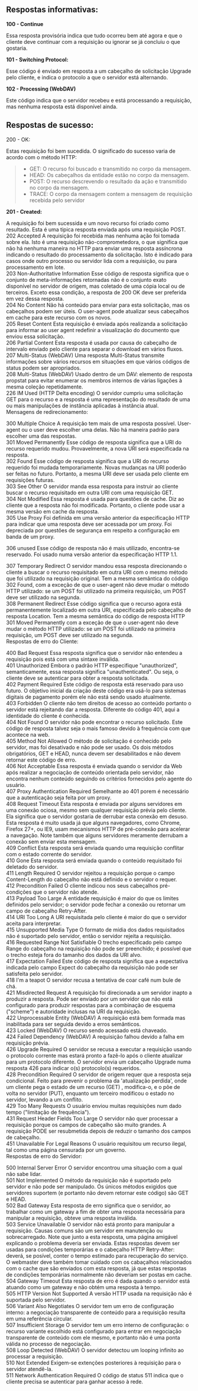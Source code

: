 ## Respostas informativas:  

**100 - Continue**

Essa resposta provisória indica que tudo ocorreu bem até agora e que o cliente deve continuar com a requisição ou ignorar se já concluiu o que gostaria.    

**101 - Switching Protocol:**

Esse código é enviado em resposta a um cabeçalho de solicitação Upgrade pelo cliente, e indica o protocolo a que o servidor está alternando.    

**102 - Processing (WebDAV)**

Este código indica que o servidor recebeu e está processando a requisição, mas nenhuma resposta está disponível ainda.  

## Respostas de sucesso:
   
200 - OK:

 Estas requisição foi bem sucedida. O significado do sucesso varia de acordo com o método HTTP:       
 
>- GET: O recurso foi buscado e transmitido no corpo da mensagem.   
>- HEAD: Os cabeçalhos da entidade estão no corpo da mensagem. 
>- POST: O recurso descrevendo o resultado da ação e transmitido no corpo da mensagem. 
>- TRACE: O corpo da mensagem contem a mensagem de requisição recebida pelo servidor  

**201 - Created:** 

A requisição foi bem sucessida e um novo recurso foi criado como resultado. Esta é uma tipica resposta enviada após uma requisição POST.  
202 Accepted A requisição foi recebida mas nenhuma ação foi tomada sobre ela. Isto é uma requisição não-comprometedora, o que significa que não há nenhuma maneira no HTTP para enviar uma resposta assíncrona indicando o resultado do processamento da solicitação. Isto é indicado para casos onde outro processo ou servidor lida com a requisição, ou para processamento em lote.  
203 Non-Authoritative Information Esse código de resposta significa que o conjunto de meta-informações retornadas não é o conjunto exato disponível no servidor de origem, mas coletado de uma cópia local ou de terceiros. Exceto essa condição, a resposta de 200 OK deve ser preferida em vez dessa resposta.  
204 No Content Não há conteúdo para enviar para esta solicitação, mas os cabeçalhos podem ser úteis. O user-agent pode atualizar seus cabeçalhos em cache para este recurso com os novos.  
205 Reset Content Esta requisição é enviada após realizanda a solicitação para informar ao user agent redefinir a visualização do documento que enviou essa solicitação.  
206 Partial Content Esta resposta é usada por causa do cabeçalho de intervalo enviado pelo cliente para separar o download em vários fluxos.  
207 Multi-Status (WebDAV) Uma resposta Multi-Status transmite informações sobre vários recursos em situações em que vários códigos de status podem ser apropriados.  
208 Multi-Status (WebDAV) Usado dentro de um DAV: elemento de resposta propstat para evitar enumerar os membros internos de várias ligações à mesma coleção repetidamente.  
226 IM Used (HTTP Delta encoding) O servidor cumpriu uma solicitação GET para o recurso e a resposta é uma representação do resultado de uma ou mais manipulações de instância aplicadas à instância atual.  
Mensagens de redirecionamento:  

300 Multiple Choice A requisição tem mais de uma resposta possível. User-agent ou o user deve escolher uma delas. Não há maneira padrão para escolher uma das respostas.  
301 Moved Permanently Esse código de resposta significa que a URI do recurso requerido mudou. Provavelmente, a nova URI será especificada na resposta.  
302 Found Esse código de resposta significa que a URI do recurso requerido foi mudada temporariamente. Novas mudanças na URI poderão ser feitas no futuro. Portanto, a mesma URI deve ser usada pelo cliente em requisições futuras.  
303 See Other O servidor manda essa resposta para instruir ao cliente buscar o recurso requisitado em outra URI com uma requisição GET.  
304 Not Modified Essa resposta é usada para questões de cache. Diz ao cliente que a resposta não foi modificada. Portanto, o cliente pode usar a mesma versão em cache da resposta.  
305 Use Proxy   Foi definida em uma versão anterior da especificação HTTP para indicar que uma resposta deve ser acessada por um proxy. Foi depreciada por questões de segurança em respeito a configuração em banda de um proxy.  

306 unused   Esse código de resposta não é mais utilizado, encontra-se reservado. Foi usado numa versão anterior da especificação HTTP 1.1.  

307 Temporary Redirect O servidor mandou essa resposta direcionando o cliente a buscar o recurso requisitado em outra URI com o mesmo método que foi utilizado na requisição original. Tem a mesma semântica do código 302 Found, com a exceção de que o user-agent não deve mudar o método HTTP utilizado: se um POST foi utilizado na primeira requisição, um POST deve ser utilizado na segunda.  
308 Permanent Redirect Esse código significa que o recurso agora está permanentemente localizado em outra URI, especificada pelo cabeçalho de resposta Location. Tem a mesma semântica do código de resposta HTTP 301 Moved Permanently  com a exceção de que o user-agent não deve mudar o método HTTP utilizado: se um POST foi utilizado na primeira requisição, um POST deve ser utilizado na segunda.  
Respostas de erro do Cliente:  

400 Bad Request Essa resposta significa que o servidor não entendeu a requisição pois está com uma sintaxe inválida.  
401 Unauthorized Embora o padrão HTTP especifique "unauthorized", semanticamente, essa resposta significa "unauthenticated". Ou seja, o cliente deve se autenticar para obter a resposta solicitada.  
402 Payment Required Este código de resposta está reservado para uso futuro. O objetivo inicial da criação deste código era usá-lo para sistemas digitais de pagamento porém ele não está sendo usado atualmente.  
403 Forbidden O cliente não tem direitos de acesso ao conteúdo portanto o servidor está rejeitando dar a resposta. Diferente do código 401, aqui a identidade do cliente é conhecida.  
404 Not Found O servidor não pode encontrar o recurso solicitado. Este código de resposta talvez seja o mais famoso devido à frequência com que acontece na web.  
405 Method Not Allowed O método de solicitação é conhecido pelo servidor, mas foi desativado e não pode ser usado. Os dois métodos obrigatórios, GET e HEAD, nunca devem ser desabilitados e não devem retornar este código de erro.  
406 Not Acceptable Essa resposta é enviada quando o servidor da Web após realizar a negociação de conteúdo orientada pelo servidor, não encontra nenhum conteúdo seguindo os critérios fornecidos pelo agente do usuário.  
407 Proxy Authentication Required Semelhante ao 401 porem é necessário que a autenticação seja feita por um proxy.  
408 Request Timeout Esta resposta é enviada por alguns servidores em uma conexão ociosa, mesmo sem qualquer requisição prévia pelo cliente. Ela significa que o servidor gostaria de derrubar esta conexão em desuso. Esta resposta é muito usada já que alguns navegadores, como Chrome, Firefox 27+, ou IE9, usam mecanismos HTTP de pré-conexão para acelerar a navegação. Note também que alguns servidores meramente derrubam a conexão sem enviar esta mensagem.  
409 Conflict Esta resposta será enviada quando uma requisição conflitar com o estado corrente do servidor.  
410 Gone Esta resposta será enviada quando o conteúdo requisitado foi deletado do servidor.  
411 Length Required O servidor rejeitou a requisição porque o campo Content-Length do cabeçalho não está definido e o servidor o requer.  
412 Precondition Failed O cliente indicou nos seus cabeçalhos pré-condições que o servidor não atende.  
413 Payload Too Large A entidade requisição é maior do que os limites definidos pelo servidor; o servidor pode fechar a conexão ou retornar um campo de cabeçalho Retry-After.  
414 URI Too Long A URI requisitada pelo cliente é maior do que o servidor aceita para interpretar.  
415 Unsupported Media Type O formato de mídia dos dados requisitados não é suportado pelo servidor, então o servidor rejeita a requisição.  
416 Requested Range Not Satisfiable O trecho especificado pelo campo Range do cabeçalho na requisição não pode ser preenchido; é possível que o trecho esteja fora do tamanho dos dados da URI alvo.  
417 Expectation Failed Este código de resposta significa que a expectativa indicada pelo campo Expect do cabeçalho da requisição não pode ser satisfeita pelo servidor.  
418 I'm a teapot O servidor recusa a tentativa de coar café num bule de chá.  
421 Misdirected Request A requisição foi direcionada a um servidor inapto a produzir a resposta. Pode ser enviado por um servidor que não está configurado para produzir respostas para a combinação de esquema ("scheme") e autoridade inclusas na URI da requisição.  
422 Unprocessable Entity (WebDAV) A requisição está bem formada mas inabilitada para ser seguida devido a erros semânticos.  
423 Locked (WebDAV) O recurso sendo acessado está chaveado.  
424 Failed Dependency (WebDAV) A requisição falhou devido a falha em requisição prévia.  
426 Upgrade Required O servidor se recusa a executar a requisição usando o protocolo corrente mas estará pronto a fazê-lo após o cliente atualizar para um protocolo diferente. O servidor envia um cabeçalho Upgrade numa resposta 426 para indicar o(s) protocolo(s) requeridos.  
428 Precondition Required O servidor de origem requer que a resposta seja condicional. Feito para prevenir o problema da 'atualização perdida', onde um cliente pega o estado de um recurso (GET) , modifica-o, e o põe de volta no servidor (PUT), enquanto um terceiro modificou o estado no servidor, levando a um conflito.  
429 Too Many Requests O usuário enviou muitas requisições num dado tempo ("limitação de frequência").  
431 Request Header Fields Too Large O servidor não quer processar a requisição porque os campos de cabeçalho são muito grandes. A requisição PODE ser resubmetida depois de reduzir o tamanho dos campos de cabeçalho.  
451 Unavailable For Legal Reasons O usuário requisitou um recurso ilegal, tal como uma página censurada por um governo.  
Respostas de erro do Servidor:  

500 Internal Server Error O servidor encontrou uma situação com a qual não sabe lidar.  
501 Not Implemented O método da requisição não é suportado pelo servidor e não pode ser manipulado. Os únicos métodos exigidos que servidores suportem (e portanto não devem retornar este código) são GET e HEAD.  
502 Bad Gateway Esta resposta de erro significa que o servidor, ao trabalhar como um gateway a fim de obter uma resposta necessária para manipular a requisição, obteve uma resposta inválida.  
503 Service Unavailable O servidor não está pronto para manipular a requisição. Causas comuns são um servidor em manutenção ou sobrecarregado. Note que junto a esta resposta, uma página amigável explicando o problema deveria ser enviada. Estas respostas devem ser usadas para condições temporárias e o cabeçalho HTTP Retry-After: deverá, se posível, conter o tempo estimado para recuperação do serviço. O webmaster deve também tomar cuidado com os cabaçalhos relacionados com o cache que são enviados com esta resposta, já que estas respostas de condições temporárias normalmente não deveriam ser postas em cache.  
504 Gateway Timeout Esta resposta de erro é dada quando o servidor está atuando como um gateway e não obtém uma resposta à tempo.  
505 HTTP Version Not Supported A versão HTTP usada na requisição não é suportada pelo servidor.  
506 Variant Also Negotiates O servidor tem um erro de configuração interno: a negociação transparente de conteúdo para a requisição resulta em uma referência circular.  
507 Insufficient Storage O servidor tem um erro interno de configuração: o recurso variante escolhido está configurado para entrar em negociação transparente de conteúdo com ele mesmo, e portanto não é uma ponta válida no processo de negociação.  
508 Loop Detected (WebDAV) O servidor detectou um looping infinito ao processar a requisição.  
510 Not Extended Exigem-se extenções posteriores à requisição para o servidor atendê-la.  
511 Network Authentication Required O código de status 511 indica que o cliente precisa se autenticar para ganhar acesso à rede.